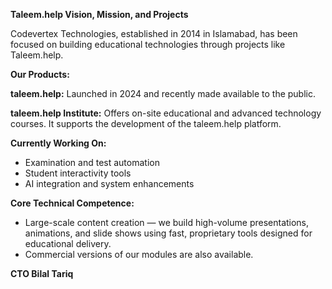 
**Taleem.help Vision, Mission, and Projects**

Codevertex Technologies, established in 2014 in Islamabad, has been focused on building educational technologies through projects like Taleem.help.

**Our Products:**

**taleem.help:** Launched in 2024 and recently made available to the public.

**taleem.help Institute:** Offers on-site educational and advanced technology courses. It supports the development of the taleem.help platform.

**Currently Working On:**

* Examination and test automation
* Student interactivity tools
* AI integration and system enhancements

**Core Technical Competence:**

* Large-scale content creation — we build high-volume presentations, animations, and slide shows using fast, proprietary tools designed for educational delivery.
* Commercial versions of our modules are also available.

**CTO Bilal Tariq**

